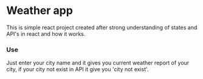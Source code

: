 # Weather app

This is simple react project created after strong understanding of states and API's in react and how it works.

### Use

Just enter your city name and it gives you current weather report of your city, if your city not exist in API it give you 'city not exist'.


